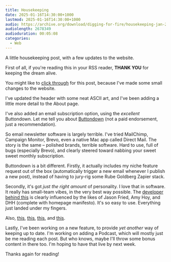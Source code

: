 ```yaml
---
title: Housekeeping
date: 2025-01-16T14:30:00+1000
lastmod: 2025-01-16T14:30:00+1000
audio: https://archive.org/download/digging-for-fire/housekeeping-jan-2025.mp3
audiolength: 2678349
audioduration: 00:05:08
categories:
  - Web
---
```


A little housekeeping post, with a few updates to the website.

First of all, if you're reading this in your RSS reader, **THANK YOU** for keeping the dream alive.

You might like to [click through](/posts/housekeeping-jan-2025) for this post, because I've made some small changes to the website.

<!--more-->

I've updated the header with some neat ASCII art, and I've been adding a little more detail to the About page.

I've also added an email subscription option, using the _excellent_ Buttondown. Let me tell you about [Buttondown](https://buttondown.com) (not a paid endorsement, just a recommendation).

So email newsletter software is largely terrible. I've tried MailChimp, Campaign Monitor, Brevo, even a native Mac app called Direct Mail. The story is the same – polished brands, terrible software. Hard to use, full of bugs (especially Brevo), and clearly steered toward nabbing your sweet sweet monthly subscription.

Buttondown is a bit different. Firstly, it actually includes my niche feature request out of the box (automatically trigger a new email whenever I publish a new post), instead of having to jury-rig some Rube Goldberg Zapier stack.

Secondly, it's got _just the right amount_ of personality. I love that in software. It really has small-team vibes, in the very best way possible. The [developer behind this](https://jmduke.com) is clearly influenced by the likes of Jason Fried, Amy Hoy, and DHH (complete with homepage manifesto). It's so easy to use. Everything just landed under my fingers.

Also, [this](https://buttondown.com/climate), [this](https://buttondown.com/alternatives), [this](https://buttondown.com/open-source), and [this](https://docs.buttondown.com/introduction).

Lastly, I've been working on a new feature, to provide _yet another_ way of keeping up to date. I'm working on adding a Podcast, which will mostly just be me reading each post. But who knows, maybe I'll throw some bonus content in there too. I'm hoping to have that live by next week.

Thanks again for reading!